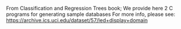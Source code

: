 From Classification and Regression Trees book; We provide here 2 C programs for generating sample databases
For more info, please see: https://archive.ics.uci.edu/dataset/57/led+display+domain
